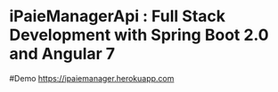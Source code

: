 # iPaieManagerApi : Full Stack Development with Spring Boot 2.0 and Angular 7
#Demo
https://ipaiemanager.herokuapp.com
